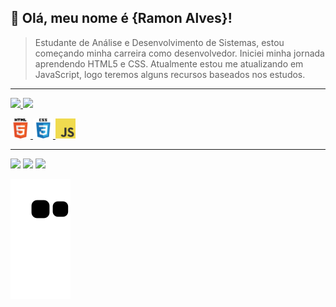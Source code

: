 ## 💜 Olá, meu nome é <strong>{Ramon Alves}!</strong>

> Estudante de Análise e Desenvolvimento de Sistemas, estou começando minha carreira como desenvolvedor. Iniciei minha jornada aprendendo HTML5 e CSS.  Atualmente estou me atualizando em JavaScript, logo teremos alguns recursos baseados nos estudos. 

----

<a href="https://github.com/marquesramon92">
<img height="150em" src="https://github-readme-stats.vercel.app/api?username=marquesramon92&show_icons=true&theme=tokyonight&include_all_commits=true&count_private=true"/>
<img height="150em" src="https://github-readme-stats.vercel.app/api/top-langs/?username=marquesramon92&layout=compact&langs_count=7&theme=tokyonight"/>
<p align="left">


<code><img height="32" src="https://raw.githubusercontent.com/github/explore/80688e429a7d4ef2fca1e82350fe8e3517d3494d/topics/html/html.png" alt="HTML5"/></code>
<code><img height="32" src="https://raw.githubusercontent.com/github/explore/80688e429a7d4ef2fca1e82350fe8e3517d3494d/topics/css/css.png" alt="CSS"/></code>
<code><img height="32" src="https://raw.githubusercontent.com/github/explore/80688e429a7d4ef2fca1e82350fe8e3517d3494d/topics/javascript/javascript.png" alt="Javascript"/></code>

---

<div>
  <a href="https://www.linkedin.com/in/ramon-alves-293646199/" target="_blank" alt="Linkedin">
  <img src="https://img.shields.io/badge/-Linkedin-0e76a8?style=flat-square&logo=Linkedin&logoColor=white&link=LINK-DO-SEU-LINKEDIN" /></a>

  <a href="https://www.facebook.com/ramon.alves.3701" target="_blank" alt="Facebook">
  <img src="https://img.shields.io/badge/-Facebook-3b5998?style=flat-square&labelColor=3b5998&logo=facebook&logoColor=white&link=LINK-DO-SEU-FACEBOOK"/></a>

  <a href="https://www.instagram.com/ramon_marques20/" target="_blank" alt="Instagram">
  <img src="https://img.shields.io/badge/-Instagram-DF0174?style=flat-square&labelColor=DF0174&logo=instagram&logoColor=white&link=LINK-DO-SEU-INSTAGRAM"/></a>
</div>  

![Snake animation](https://github.com/zjooy/zjooy/blob/output/github-contribution-grid-snake.svg)
